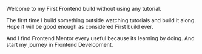 Welcome to my First Frontend build without using any tutorial.

The first time I build something outside watching tutorials and build it along. Hope it will be good enough as considered First build ever.

And I find Frontend Mentor every useful because its learning by doing. And start my journey in Frontend Development.
